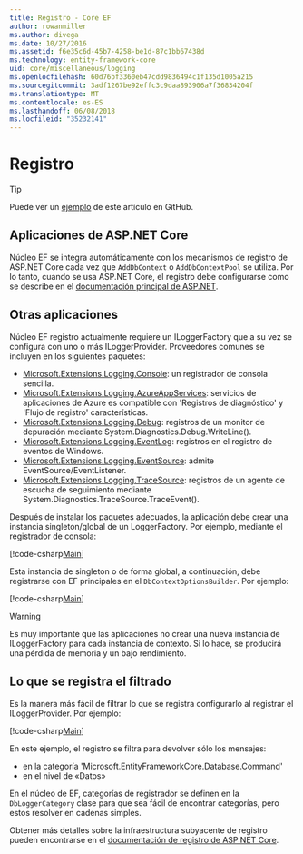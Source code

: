 ```yaml
---
title: Registro - Core EF
author: rowanmiller
ms.author: divega
ms.date: 10/27/2016
ms.assetid: f6e35c6d-45b7-4258-be1d-87c1bb67438d
ms.technology: entity-framework-core
uid: core/miscellaneous/logging
ms.openlocfilehash: 60d76bf3360eb47cdd9836494c1f135d1005a215
ms.sourcegitcommit: 3adf1267be92effc3c9daa893906a7f36834204f
ms.translationtype: MT
ms.contentlocale: es-ES
ms.lasthandoff: 06/08/2018
ms.locfileid: "35232141"
---
```

# <a name="logging"></a>Registro

> [!TIP]  
> Puede ver un [ejemplo](https://github.com/aspnet/EntityFramework.Docs/tree/master/samples/core/Miscellaneous/Logging) de este artículo en GitHub.

## <a name="aspnet-core-applications"></a>Aplicaciones de ASP.NET Core

Núcleo EF se integra automáticamente con los mecanismos de registro de ASP.NET Core cada vez que `AddDbContext` o `AddDbContextPool` se utiliza. Por lo tanto, cuando se usa ASP.NET Core, el registro debe configurarse como se describe en el [documentación principal de ASP.NET](https://docs.microsoft.com/en-us/aspnet/core/fundamentals/logging?tabs=aspnetcore2x).

## <a name="other-applications"></a>Otras aplicaciones

Núcleo EF registro actualmente requiere un ILoggerFactory que a su vez se configura con uno o más ILoggerProvider. Proveedores comunes se incluyen en los siguientes paquetes:

* [Microsoft.Extensions.Logging.Console](https://www.nuget.org/packages/Microsoft.Extensions.Logging.Console/): un registrador de consola sencilla.
* [Microsoft.Extensions.Logging.AzureAppServices](https://www.nuget.org/packages/Microsoft.Extensions.Logging.AzureAppServices/): servicios de aplicaciones de Azure es compatible con 'Registros de diagnóstico' y 'Flujo de registro' características.
* [Microsoft.Extensions.Logging.Debug](https://www.nuget.org/packages/Microsoft.Extensions.Logging.Debug/): registros de un monitor de depuración mediante System.Diagnostics.Debug.WriteLine().
* [Microsoft.Extensions.Logging.EventLog](https://www.nuget.org/packages/Microsoft.Extensions.Logging.EventLog/): registros en el registro de eventos de Windows.
* [Microsoft.Extensions.Logging.EventSource](https://www.nuget.org/packages/Microsoft.Extensions.Logging.EventSource/): admite EventSource/EventListener.
* [Microsoft.Extensions.Logging.TraceSource](https://www.nuget.org/packages/Microsoft.Extensions.Logging.TraceSource/): registros de un agente de escucha de seguimiento mediante System.Diagnostics.TraceSource.TraceEvent().

Después de instalar los paquetes adecuados, la aplicación debe crear una instancia singleton/global de un LoggerFactory. Por ejemplo, mediante el registrador de consola:

[!code-csharp[Main](../../../samples/core/Miscellaneous/Logging/Logging/BloggingContext.cs#DefineLoggerFactory)]

Esta instancia de singleton o de forma global, a continuación, debe registrarse con EF principales en el `DbContextOptionsBuilder`. Por ejemplo:

[!code-csharp[Main](../../../samples/core/Miscellaneous/Logging/Logging/BloggingContext.cs#RegisterLoggerFactory)]

> [!WARNING]
> Es muy importante que las aplicaciones no crear una nueva instancia de ILoggerFactory para cada instancia de contexto. Si lo hace, se producirá una pérdida de memoria y un bajo rendimiento.

## <a name="filtering-what-is-logged"></a>Lo que se registra el filtrado

Es la manera más fácil de filtrar lo que se registra configurarlo al registrar el ILoggerProvider. Por ejemplo:

[!code-csharp[Main](../../../samples/core/Miscellaneous/Logging/Logging/BloggingContextWithFiltering.cs#DefineLoggerFactory)]

En este ejemplo, el registro se filtra para devolver sólo los mensajes:
 * en la categoría 'Microsoft.EntityFrameworkCore.Database.Command'
 * en el nivel de «Datos»

En el núcleo de EF, categorías de registrador se definen en la `DbLoggerCategory` clase para que sea fácil de encontrar categorías, pero estos resolver en cadenas simples.

Obtener más detalles sobre la infraestructura subyacente de registro pueden encontrarse en el [documentación de registro de ASP.NET Core](https://docs.microsoft.com/en-us/aspnet/core/fundamentals/logging?tabs=aspnetcore2x).
